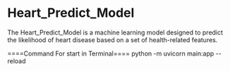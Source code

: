 # Heart_Predict_Model
 The Heart_Predict_Model is a machine learning model designed to predict the likelihood of heart disease based on a set of health-related features.


====Command For start in Terminal====
python -m uvicorn main:app --reload
